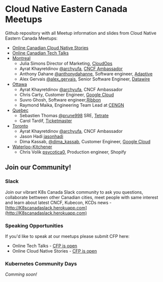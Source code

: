 # Cloud Native Eastern Canada Meetups

Github repository with all Meetup information and slides from Cloud Native Eastern Canada Meetups:
* [Online Canadian Cloud Native Stories](stories/README.md)
* [Online Canadian Tech Talks](techtalks/README.md)
* [Montreal](montreal/README.md)
  * Julia Simons Director of Marketing, [CloudOps](cloudops.com)
  * Ayrat Khayretdinov [@archyufa](https://github.com/archyufa), [CNCF Ambassador](https://www.cncf.io/people/ambassadors/)
  * Anthony Dahane [@anthonydahanne](https://github.com/anthonydahanne), Software engineer, [Adaptive](https://weareadaptive.com/)
  * Alex Gervais [@alex_gervais](https://twitter.com/alex_gervais), Senior Software Engineer, [Datawire](Datawire.io)
* [Ottawa](ottawa/README.md)
  * Ayrat Khayretdinov [@archyufa](https://github.com/archyufa), CNCF Ambassador
  * Chris Carty, Customer Engineer, [Google Cloud](https://cloud.google.com/) 
  * Suvro Ghosh,  Software engineer,[Ribbon](https://ribboncommunications.com/)
  * Raymond Maika, Engineering Team Lead at [CENGN](https://www.cengn.ca/)
* [Quebec](quebec/README.md)
  * Sebastien Thomas [@prune998](https://github.com/prune998) SRE, [Tetrate](https://www.tetrate.io/)
  * Carol Tardif, [Ticketmaster](https://www.ticketmaster.ca/)
* [Toronto](toronto/README.md)
  * Ayrat Khayretdinov [@archyufa](https://github.com/archyufa), CNCF Ambassador
  * Jason Hadi [jasonhadi](https://twitter.com/jasonhadi) 
  * Dima Kassab, [@dima_kassab](https://twitter.com/dima_kassab), Customer Engineer, [Google Cloud](https://cloud.google.com/) 
* [Waterloo-Kitchener](waterloo-kitchener/README.md)  
  * Chris Volik [psycotica0](https://github.com/psycotica0), Production engineer, Shopify


## Join our Community!

### Slack

Join our vibrant K8s Canada Slack community to ask you questions, collaborate bettween other Canadian cities, meet people with same interest and learn about latest CNCF, Kubecon, KCDs news - [http://K8scanadaslack.herokuapp.com](http://K8scanadaslack.herokuapp.com)

### Speaking Opportunities

If you'd like to speak at our meetups please submit CFP here:
* Online Tech Talks -  [CFP is open](https://www.papercall.io/virtual-cncf-eastern-canada)
* Online Cloud Native Stories - [CFP is open](https://www.papercall.io/virtual-cncf-eastern-canada)

### Kubernetes Community Days 

*Comming soon!*